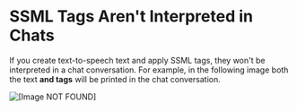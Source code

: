 # SSML Tags Aren't Interpreted in Chats<a name="chat-and-ssml-tags"></a>

If you create text\-to\-speech text and apply SSML tags, they won't be interpreted in a chat conversation\. For example, in the following image both the text **and tags** will be printed in the chat conversation\. 

![\[Image NOT FOUND\]](http://docs.aws.amazon.com/connect/latest/adminguide/images/ssml-tags-in-prompt.png)